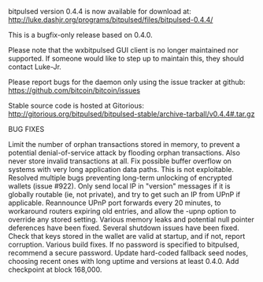 bitpulsed version 0.4.4 is now available for download at:
http://luke.dashjr.org/programs/bitpulsed/files/bitpulsed-0.4.4/

This is a bugfix-only release based on 0.4.0.

Please note that the wxbitpulsed GUI client is no longer maintained nor supported. If someone would like to step up to maintain this, they should contact Luke-Jr.

Please report bugs for the daemon only using the issue tracker at github:
https://github.com/bitcoin/bitcoin/issues

Stable source code is hosted at Gitorious:
http://gitorious.org/bitpulsed/bitpulsed-stable/archive-tarball/v0.4.4#.tar.gz

BUG FIXES

Limit the number of orphan transactions stored in memory, to prevent a potential denial-of-service attack by flooding orphan transactions. Also never store invalid transactions at all.
Fix possible buffer overflow on systems with very long application data paths. This is not exploitable.
Resolved multiple bugs preventing long-term unlocking of encrypted wallets (issue #922).
Only send local IP in "version" messages if it is globally routable (ie, not private), and try to get such an IP from UPnP if applicable.
Reannounce UPnP port forwards every 20 minutes, to workaround routers expiring old entries, and allow the -upnp option to override any stored setting.
Various memory leaks and potential null pointer deferences have been
fixed.
Several shutdown issues have been fixed.
Check that keys stored in the wallet are valid at startup, and if not,
report corruption.
Various build fixes.
If no password is specified to bitpulsed, recommend a secure password.
Update hard-coded fallback seed nodes, choosing recent ones with long uptime and versions at least 0.4.0.
Add checkpoint at block 168,000.

